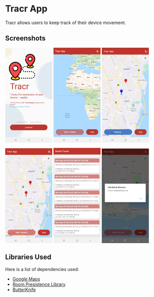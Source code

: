 # Tracr App

Tracr allows users to keep track of their device movement.


## Screenshots

<p align="start">
<img src="https://github.com/OlayinkaPeter/MoveTracr/blob/master/screenshots/tracr_app_one.jpg" width="30%">
<img src="https://github.com/OlayinkaPeter/MoveTracr/blob/master/screenshots/tracr_app_two.jpg" width="30%">
<img src="https://github.com/OlayinkaPeter/MoveTracr/blob/master/screenshots/tracr_app_three.jpg" width="30%">
</p>

<p align="start">
<img src="https://github.com/OlayinkaPeter/MoveTracr/blob/master/screenshots/tracr_app_four.jpg" width="30%">
<img src="https://github.com/OlayinkaPeter/MoveTracr/blob/master/screenshots/tracr_app_five.jpg" width="30%">
<img src="https://github.com/OlayinkaPeter/MoveTracr/blob/master/screenshots/tracr_app_six.jpg" width="30%">
</p>


## Libraries Used
Here is a list of dependencies used:
- [Google Maps](https://developers.google.com/maps/documentation/android-sdk/intro)
- [Room Presistence Library](https://developer.android.com/topic/libraries/architecture/room)
- [ButterKnife](https://github.com/JakeWharton/butterknife)
